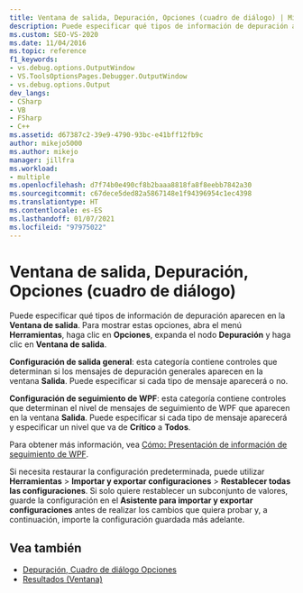 ```yaml
---
title: Ventana de salida, Depuración, Opciones (cuadro de diálogo) | Microsoft Docs
description: Puede especificar qué tipos de información de depuración aparecen en la Ventana de salida. Obtenga información sobre dónde realizar esta acción y los tipos de información que puede controlar.
ms.custom: SEO-VS-2020
ms.date: 11/04/2016
ms.topic: reference
f1_keywords:
- vs.debug.options.OutputWindow
- VS.ToolsOptionsPages.Debugger.OutputWindow
- vs.debug.options.Output
dev_langs:
- CSharp
- VB
- FSharp
- C++
ms.assetid: d67387c2-39e9-4790-93bc-e41bff12fb9c
author: mikejo5000
ms.author: mikejo
manager: jillfra
ms.workload:
- multiple
ms.openlocfilehash: d7f74b0e490cf8b2baaa8818fa8f8eebb7842a30
ms.sourcegitcommit: c67dece5ded82a5867148e1f94396954c1ec4398
ms.translationtype: HT
ms.contentlocale: es-ES
ms.lasthandoff: 01/07/2021
ms.locfileid: "97975022"
---
```

# <a name="output-window-debugging-options-dialog-box"></a>Ventana de salida, Depuración, Opciones (cuadro de diálogo)
Puede especificar qué tipos de información de depuración aparecen en la **Ventana de salida**. Para mostrar estas opciones, abra el menú **Herramientas**, haga clic en **Opciones**, expanda el nodo **Depuración** y haga clic en **Ventana de salida**.

**Configuración de salida general**: esta categoría contiene controles que determinan si los mensajes de depuración generales aparecen en la ventana **Salida**. Puede especificar si cada tipo de mensaje aparecerá o no.

**Configuración de seguimiento de WPF**: esta categoría contiene controles que determinan el nivel de mensajes de seguimiento de WPF que aparecen en la ventana **Salida**. Puede especificar si cada tipo de mensaje aparecerá y especificar un nivel que va de **Crítico** a **Todos**.

Para obtener más información, vea [Cómo: Presentación de información de seguimiento de WPF](../debugger/how-to-display-wpf-trace-information.md).

Si necesita restaurar la configuración predeterminada, puede utilizar **Herramientas** > **Importar y exportar configuraciones** > **Restablecer todas las configuraciones**. Si solo quiere restablecer un subconjunto de valores, guarde la configuración en el **Asistente para importar y exportar configuraciones** antes de realizar los cambios que quiera probar y, a continuación, importe la configuración guardada más adelante.

## <a name="see-also"></a>Vea también
- [Depuración, Cuadro de diálogo Opciones](../debugger/debugging-options-dialog-box.md)
- [Resultados (Ventana)](../ide/reference/output-window.md)